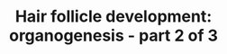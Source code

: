 ---
annotations:
- type: Cell Type Ontology
  value: hair follicle cell
- type: Pathway Ontology
  value: regulatory pathway
authors:
- Danieltrinunes
- Egonw
- MaintBot
- AlexanderPico
- Jmelius
- Khanspers
- DeSl
- Eweitz
description: 'The hair follicle (HF) is the biological unit responsible for producing
  a single hair shaft. The follicles are arranged with concentric epithelial progenitor
  layers surrounding the dermal core, which is the dermal papilla (DP). Classically,
  the development of the follicle itself can be divided into three stages: [https://www.wikipathways.org/index.php/Pathway:WP2804
  Induction], Organogenesis and [https://www.wikipathways.org/index.php/Pathway:WP2840
  Cytodifferentiation].  Hair follicle development is a process dependent on epithelial-mesenchymal
  transitions orchestrated by many signaling pathways. Here we find one of three complex
  regulatory pathways assembled from a text mining approach portraying the development
  of this key mammal-specific structure.'
last-edited: 2021-05-22
organisms:
- Homo sapiens
redirect_from:
- /index.php/Pathway:WP2839
- /instance/WP2839
schema-jsonld:
- '@context': https://schema.org/
  '@id': https://wikipathways.github.io/pathways/WP2839.html
  '@type': Dataset
  creator:
    '@type': Organization
    name: WikiPathways
  description: 'The hair follicle (HF) is the biological unit responsible for producing
    a single hair shaft. The follicles are arranged with concentric epithelial progenitor
    layers surrounding the dermal core, which is the dermal papilla (DP). Classically,
    the development of the follicle itself can be divided into three stages: [https://www.wikipathways.org/index.php/Pathway:WP2804
    Induction], Organogenesis and [https://www.wikipathways.org/index.php/Pathway:WP2840
    Cytodifferentiation].  Hair follicle development is a process dependent on epithelial-mesenchymal
    transitions orchestrated by many signaling pathways. Here we find one of three
    complex regulatory pathways assembled from a text mining approach portraying the
    development of this key mammal-specific structure.'
  keywords:
  - NF-kB
  - RUNX2
  - LRP5/6
  - CCND1
  - FOXI3
  - Cilia
  - Ras-MAPK
  - NCAM
  - GJB6
  - Primary
  - SNAI1
  - CCND2
  - EDA
  - Wnt
  - Shh
  - Noggin
  - TP63
  - BMP s
  - PDGFRA
  - Laminin-511
  - Pathway
  - Eda
  - SHH
  - ITGB1
  - CDH1
  - NOG
  - FGFR2
  - FZD1
  - SMO
  - Tgf-B2
  - EDAR
  - PDGF
  - GLI1
  - B-catenin
  - LEF1
  - PTCH
  - GLI s
  - WNT5A
  - FGF
  - PTCH1
  - Activin A
  - MYC
  - GLI2
  license: CC0
  name: 'Hair follicle development: organogenesis - part 2 of 3'
seo: CreativeWork
title: 'Hair follicle development: organogenesis - part 2 of 3'
wpid: WP2839
---